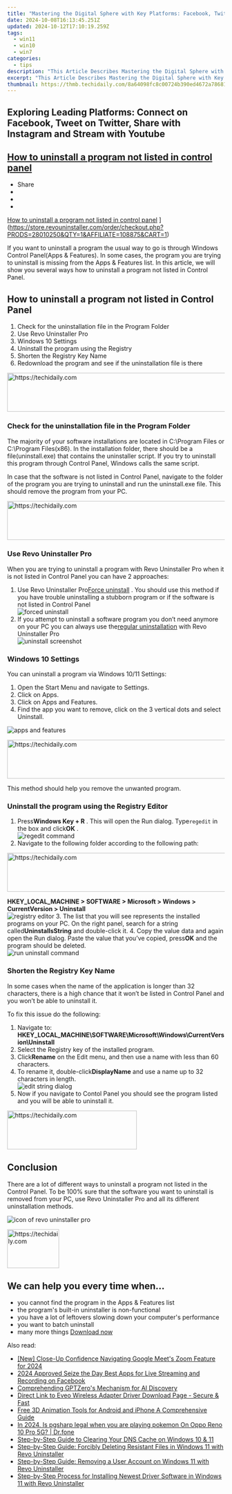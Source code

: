 ```yaml
---
title: "Mastering the Digital Sphere with Key Platforms: Facebook, Twitter, Instagram & YouTube"
date: 2024-10-08T16:13:45.251Z
updated: 2024-10-12T17:10:19.259Z
tags:
  - win11
  - win10
  - win7
categories:
  - tips
description: "This Article Describes Mastering the Digital Sphere with Key Platforms: Facebook, Twitter, Instagram & YouTube"
excerpt: "This Article Describes Mastering the Digital Sphere with Key Platforms: Facebook, Twitter, Instagram & YouTube"
thumbnail: https://thmb.techidaily.com/8a64098fc8c00724b390ed4672a78681ea9b2ccc0c75a67c21e60baebffadabf.jpg
---
```


## Exploring Leading Platforms: Connect on Facebook, Tweet on Twitter, Share with Instagram and Stream with Youtube

## [How to uninstall a program not listed in control panel](https://store.revouninstaller.com/order/checkout.php?PRODS=28010250&QTY=1&AFFILIATE=108875&CART=1)

* Share
* [](http://www.facebook.com/share.php?u=https://www.revouninstaller.com/blog/how-to-uninstall-a-program-not-listed-in-control-panel/&title=How+to+uninstall+a+program+not+listed+in+control+panel)
* [](https://twitter.com/intent/tweet?text=How+to+uninstall+a+program+not+listed+in+control+panel&url=https://www.revouninstaller.com/blog/how-to-uninstall-a-program-not-listed-in-control-panel/ "Click to share on Twitter")
* [](https://store.revouninstaller.com/order/checkout.php?PRODS=28010250&QTY=1&AFFILIATE=108875&CART=1)

[How to uninstall a program not listed in control panel](https://f057a20f961f56a72089-b74530d2d26278124f446233f95622ef.ssl.cf1.rackcdn.com/site/blog/uninstall-programs-not-in-control-panel/how-to-uninstall-a-program-not-listed-in-control-panel.jpg) ](https://store.revouninstaller.com/order/checkout.php?PRODS=28010250&QTY=1&AFFILIATE=108875&CART=1)

 If you want to uninstall a program the usual way to go is through Windows Control Panel(Apps & Features). In some cases, the program you are trying to uninstall is missing from the Apps & Features list. In this article, we will show you several ways how to uninstall a program not listed in Control Panel.

## How to uninstall a program not listed in Control Panel

1. Check for the uninstallation file in the Program Folder
2. Use Revo Uninstaller Pro
3. Windows 10 Settings
4. Uninstall the program using the Registry
5. Shorten the Registry Key Name
6. Redownload the program and see if the uninstallation file is there

<!-- affiliate ads begin -->
<a href="https://ephamedtechinc.pxf.io/c/5597632/2137218/26400" target="_top" id="2137218">
  <img src="//a.impactradius-go.com/display-ad/26400-2137218" border="0" alt="https://techidaily.com" width="728" height="90"/>
</a>
<img height="0" width="0" src="https://ephamedtechinc.pxf.io/i/5597632/2137218/26400" style="position:absolute;visibility:hidden;" border="0" />
<!-- affiliate ads end -->

### Check for the uninstallation file in the Program Folder

 The majority of your software installations are located in C:\\Program Files or C:\\Program Files(x86). In the installation folder, there should be a file(uninstall.exe) that contains the uninstaller script. If you try to uninstall this program through Control Panel, Windows calls the same script.

 In case that the software is not listed in Control Panel, navigate to the folder of the program you are trying to uninstall and run the uninstall.exe file. This should remove the program from your PC.

<!-- affiliate ads begin -->
<a href="https://appsumo.8odi.net/c/5597632/2052059/7443" target="_top" id="2052059">
  <img src="//a.impactradius-go.com/display-ad/7443-2052059" border="0" alt="https://techidaily.com" width="728" height="90"/>
</a>
<img height="0" width="0" src="https://appsumo.8odi.net/i/5597632/2052059/7443" style="position:absolute;visibility:hidden;" border="0" />
<!-- affiliate ads end -->

### Use Revo Uninstaller Pro

 When you are trying to uninstall a program with Revo Uninstaller Pro when it is not listed in Control Panel you can have 2 approaches:

1. Use Revo Uninstaller Pro[Force uninstall](https://store.revouninstaller.com/order/checkout.php?PRODS=28010250&QTY=1&AFFILIATE=108875&CART=1) . You should use this method if you have trouble uninstalling a stubborn program or if the software is not listed in Control Panel  
![forced uninstall](https://f057a20f961f56a72089-b74530d2d26278124f446233f95622ef.ssl.cf1.rackcdn.com/site/screens/forced-uninstall.png)
2. If you attempt to uninstall a software program you don’t need anymore on your PC you can always use the[regular uninstallation](https://store.revouninstaller.com/order/checkout.php?PRODS=28010250&QTY=1&AFFILIATE=108875&CART=1) with Revo Uninstaller Pro  
![uninstall screenshot](https://f057a20f961f56a72089-b74530d2d26278124f446233f95622ef.ssl.cf1.rackcdn.com/site/screens/all-programs-uninstall.png)

### Windows 10 Settings

You can uninstall a program via Windows 10/11 Settings:

1. Open the Start Menu and navigate to Settings.
2. Click on Apps.
3. Click on Apps and Features.
4. Find the app you want to remove, click on the 3 vertical dots and select Uninstall.

![apps and features](https://f057a20f961f56a72089-b74530d2d26278124f446233f95622ef.ssl.cf1.rackcdn.com/site/blog/uninstall-programs-not-in-control-panel/Method3.jpg)

<!-- affiliate ads begin -->
<a href="https://aligracehair.sjv.io/c/5597632/1918703/19272" target="_top" id="1918703">
  <img src="//a.impactradius-go.com/display-ad/19272-1918703" border="0" alt="https://techidaily.com" width="728" height="90"/>
</a>
<img height="0" width="0" src="https://aligracehair.sjv.io/i/5597632/1918703/19272" style="position:absolute;visibility:hidden;" border="0" />
<!-- affiliate ads end -->

This method should help you remove the unwanted program.

### Uninstall the program using the Registry Editor

1. Press**Windows Key + R** . This will open the Run dialog. Type`regedit` in the box and click**OK** .  
![regedit command](https://f057a20f961f56a72089-b74530d2d26278124f446233f95622ef.ssl.cf1.rackcdn.com/site/blog/uninstall-programs-not-in-control-panel/Method4-step1.png)
2. Navigate to the following folder according to the following path:  

<!-- affiliate ads begin -->
<a href="https://appsumo.8odi.net/c/5597632/2130871/7443" target="_top" id="2130871">
  <img src="//a.impactradius-go.com/display-ad/7443-2130871" border="0" alt="https://techidaily.com" width="728" height="90"/>
</a>
<img height="0" width="0" src="https://appsumo.8odi.net/i/5597632/2130871/7443" style="position:absolute;visibility:hidden;" border="0" />
<!-- affiliate ads end -->

 **HKEY\_LOCAL\_MACHINE > SOFTWARE > Microsoft > Windows > CurrentVersion > Uninstall**  
![registry editor](https://f057a20f961f56a72089-b74530d2d26278124f446233f95622ef.ssl.cf1.rackcdn.com/site/blog/uninstall-programs-not-in-control-panel/Method4-step3.png)
3. The list that you will see represents the installed programs on your PC. On the right panel, search for a string called**UninstallsString** and double-click it.
4. Copy the value data and again open the Run dialog. Paste the value that you’ve copied, press**OK** and the program should be deleted.  
![run uninstall command](https://f057a20f961f56a72089-b74530d2d26278124f446233f95622ef.ssl.cf1.rackcdn.com/site/blog/uninstall-programs-not-in-control-panel/Method4-step4.png)

### Shorten the Registry Key Name

 In some cases when the name of the application is longer than 32 characters, there is a high chance that it won’t be listed in Control Panel and you won’t be able to uninstall it.

To fix this issue do the following:

1. Navigate to: **HKEY\_LOCAL\_MACHINE\\SOFTWARE\\Microsoft\\Windows\\CurrentVersion\\Uninstall**
2. Select the Registry key of the installed program.
3. Click**Rename** on the Edit menu, and then use a name with less than 60 characters.
4. To rename it, double-click**DisplayName** and use a name up to 32 characters in length.  
![edit string dialog](https://f057a20f961f56a72089-b74530d2d26278124f446233f95622ef.ssl.cf1.rackcdn.com/site/blog/uninstall-programs-not-in-control-panel/Method5.png)
5. Now if you navigate to Contol Panel you should see the program listed and you will be able to uninstall it.

<!-- affiliate ads begin -->
<a href="https://aligracehair.sjv.io/c/5597632/2036481/19272" target="_top" id="2036481">
  <img src="//a.impactradius-go.com/display-ad/19272-2036481" border="0" alt="https://techidaily.com" width="300" height="90"/>
</a>
<img height="0" width="0" src="https://aligracehair.sjv.io/i/5597632/2036481/19272" style="position:absolute;visibility:hidden;" border="0" />
<!-- affiliate ads end -->

## Conclusion

 There are a lot of different ways to uninstall a program not listed in the Control Panel. To be 100% sure that the software you want to uninstall is removed from your PC, use Revo Uninstaller Pro and all its different uninstallation methods.

![icon of revo uninstaller pro](https://f057a20f961f56a72089-b74530d2d26278124f446233f95622ef.ssl.cf1.rackcdn.com/site/icons/rup5-64.png)

<!-- affiliate ads begin -->
<a href="https://aligracehair.sjv.io/c/5597632/2135349/19272" target="_top" id="2135349">
  <img src="//a.impactradius-go.com/display-ad/19272-2135349" border="0" alt="https://techidaily.com" width="120" height="90"/>
</a>
<img height="0" width="0" src="https://aligracehair.sjv.io/i/5597632/2135349/19272" style="position:absolute;visibility:hidden;" border="0" />
<!-- affiliate ads end -->

## We can help you every time when…

* you cannot find the program in the Apps & Features list
* the program's built-in uninstaller is non-functional
* you have a lot of leftovers slowing down your computer's performance
* you want to batch uninstall
* many more things
[Download now](https://store.revouninstaller.com/order/checkout.php?PRODS=28010250&QTY=1&AFFILIATE=108875&CART=1)

<ins class="adsbygoogle"
     style="display:block"
     data-ad-format="autorelaxed"
     data-ad-client="ca-pub-7571918770474297"
     data-ad-slot="1223367746"></ins>

<ins class="adsbygoogle"
     style="display:block"
     data-ad-client="ca-pub-7571918770474297"
     data-ad-slot="8358498916"
     data-ad-format="auto"
     data-full-width-responsive="true"></ins>

<span class="atpl-alsoreadstyle">Also read:</span>
<div><ul>
<li><a href="https://fox-hovers.techidaily.com/new-close-up-confidence-navigating-google-meets-zoom-feature-for-2024/"><u>[New] Close-Up Confidence Navigating Google Meet's Zoom Feature for 2024</u></a></li>
<li><a href="https://facebook-clips.techidaily.com/2024-approved-seize-the-day-best-apps-for-live-streaming-and-recording-on-facebook/"><u>2024 Approved Seize the Day Best Apps for Live Streaming and Recording on Facebook</u></a></li>
<li><a href="https://tech-haven.techidaily.com/comprehending-gptzeros-mechanism-for-ai-discovery/"><u>Comprehending GPTZero's Mechanism for AI Discovery</u></a></li>
<li><a href="https://win-amazing.techidaily.com/1722963313670-direct-link-to-eveo-wireless-adapter-driver-download-page-secure-and-fast/"><u>Direct Link to Eveo Wireless Adapter Driver Download Page - Secure & Fast</u></a></li>
<li><a href="https://ai-vdieo-software.techidaily.com/free-3d-animation-tools-for-android-and-iphone-a-comprehensive-guide/"><u>Free 3D Animation Tools for Android and iPhone A Comprehensive Guide</u></a></li>
<li><a href="https://phone-solutions.techidaily.com/in-2024-is-pgsharp-legal-when-you-are-playing-pokemon-on-oppo-reno-10-pro-5g-drfone-by-drfone-virtual-android/"><u>In 2024, Is pgsharp legal when you are playing pokemon On Oppo Reno 10 Pro 5G? | Dr.fone</u></a></li>
<li><a href="https://win-forum.techidaily.com/step-by-step-guide-to-clearing-your-dns-cache-on-windows-10-and-11/"><u>Step-by-Step Guide to Clearing Your DNS Cache on Windows 10 & 11</u></a></li>
<li><a href="https://win-forum.techidaily.com/step-by-step-guide-forcibly-deleting-resistant-files-in-windows-11-with-revo-uninstaller/"><u>Step-by-Step Guide: Forcibly Deleting Resistant Files in Windows 11 with Revo Uninstaller</u></a></li>
<li><a href="https://win-forum.techidaily.com/step-by-step-guide-removing-a-user-account-on-windows-11-with-revo-uninstaller/"><u>Step-by-Step Guide: Removing a User Account on Windows 11 with Revo Uninstaller</u></a></li>
<li><a href="https://win-forum.techidaily.com/step-by-step-process-for-installing-newest-driver-software-in-windows-11-with-revo-uninstaller/"><u>Step-by-Step Process for Installing Newest Driver Software in Windows 11 with Revo Uninstaller</u></a></li>
</ul></div>

